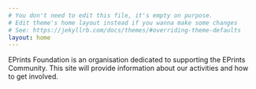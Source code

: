 ```yaml
---
# You don't need to edit this file, it's empty on purpose.
# Edit theme's home layout instead if you wanna make some changes
# See: https://jekyllrb.com/docs/themes/#overriding-theme-defaults
layout: home
---
```


EPrints Foundation is an organisation dedicated to supporting the EPrints Community.  This site will provide information about our activities and how to get involved.